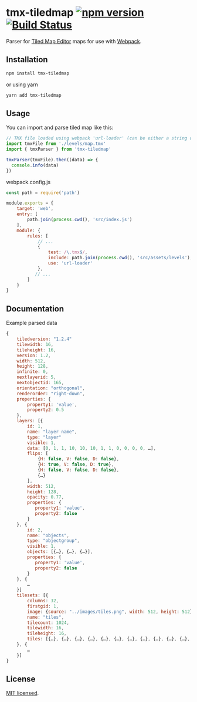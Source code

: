 # tmx-tiledmap [![npm version](https://badge.fury.io/js/tmx-tiledmap.svg)](//npmjs.com/package/tmx-tiledmap) [![Build Status](https://travis-ci.org/praghus/tmx-tiledmap.svg?branch=master)](https://travis-ci.org/praghus/tmx-tiledmap)

Parser for [Tiled Map Editor](http://www.mapeditor.org/) maps for use with [Webpack](https://webpack.js.org/).


## Installation

```sh
npm install tmx-tiledmap
```

or using yarn

```sh
yarn add tmx-tiledmap
```
## Usage

You can import and parse tiled map like this:

```js
// TMX file loaded using webpack 'url-loader' (can be either a string or URL encoded data)
import tmxFile from './levels/map.tmx'
import { tmxParser } from 'tmx-tiledmap'

tmxParser(tmxFile).then((data) => {
  console.info(data)
})
```

webpack.config.js

```js
const path = require('path')

module.exports = {
    target: 'web',
    entry: [
        path.join(process.cwd(), 'src/index.js')
    ],
    module: {
        rules: [
            // ...
            {
                test: /\.tmx$/,
                include: path.join(process.cwd(), 'src/assets/levels'),
                use: 'url-loader'
            },
           // ...
        ]
    }
}
```

## Documentation

Example parsed data

```js
{
    tiledversion: "1.2.4"
    tilewidth: 16,
    tileheight: 16,
    version: 1.2,
    width: 512,
    height: 128,
    infinite: 0,
    nextlayerid: 5,
    nextobjectid: 165,
    orientation: "orthogonal",
    renderorder: "right-down",
    properties: {
        property1: 'value', 
        property2: 0.5
    },
    layers: [{
        id: 1,
        name: "layer name",
        type: "layer"
        visible: 1,
        data: [0, 1, 1, 10, 10, 10, 1, 1, 0, 0, 0, 0, …],
        flips: [
            {H: false, V: false, D: false},
            {H: true, V: false, D: true},
            {H: false, V: false, D: false},
            {…}
        ],
        width: 512,
        height: 128,
        opacity: 0.77,
        properties: {
           property1: 'value',
           property2: false   
        }
    }, {
        id: 2,
        name: "objects",
        type: "objectgroup",
        visible: 1,
        objects: [{…}, {…}, {…}],
        properties: {
           property1: 'value',
           property2: false   
        }
    }, {
        …
    }]
    tilesets: [{
        columns: 32,
        firstgid: 1,
        image: {source: "../images/tiles.png", width: 512, height: 512},
        name: "tiles",
        tilecount: 1024,
        tilewidth: 16,
        tileheight: 16,
        tiles: [{…}, {…}, {…}, {…}, {…}, {…}, {…}, {…}, {…}, {…}, {…}, {…}]
    }, {
        …
    }]
}
```

## License

[MIT licensed](./LICENSE).
